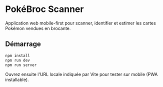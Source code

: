 # PokéBroc Scanner

Application web mobile-first pour scanner, identifier et estimer les cartes Pokémon vendues en brocante.

## Démarrage

```bash
npm install
npm run dev
npm run server
```

Ouvrez ensuite l'URL locale indiquée par Vite pour tester sur mobile (PWA installable).
